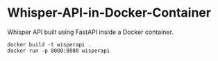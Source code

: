 # Whisper-API-in-Docker-Container
Whisper API built using FastAPI inside a Docker container.

``` 
docker build -t wisperapi .
docker run -p 8080:8080 wisperapi
```


